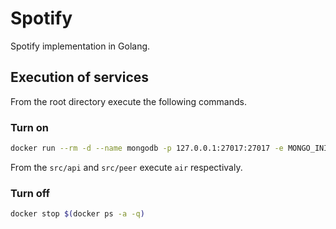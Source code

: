 # Spotify

Spotify implementation in Golang.

## Execution of services

From the root directory execute the following commands.

### Turn on

```sh
docker run --rm -d --name mongodb -p 127.0.0.1:27017:27017 -e MONGO_INITDB_ROOT_USERNAME=user -e MONGO_INITDB_ROOT_PASSWORD=password docker.uclv.cu/mongo
```

From the `src/api` and `src/peer` execute `air` respectivaly.

### Turn off

```sh
docker stop $(docker ps -a -q)
```
